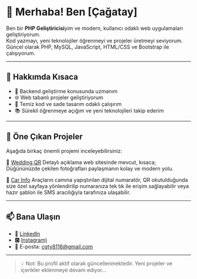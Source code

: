 # 👋 Merhaba! Ben [Çağatay]  

Ben bir **PHP Geliştiricisi**yim ve modern, kullanıcı odaklı web uygulamaları geliştiriyorum.  
Kod yazmayı, yeni teknolojiler öğrenmeyi ve projeler üretmeyi seviyorum.  
Güncel olarak PHP, MySQL, JavaScript, HTML/CSS ve Bootstrap ile çalışıyorum.

---

## 🚀 Hakkımda Kısaca

- 🔧 Backend geliştirme konusunda uzmanım  
- 🌐 Web tabanlı projeler geliştiriyorum  
- 🎯 Temiz kod ve sade tasarım odaklı çalışırım  
- 📚 Sürekli öğrenmeye açığım ve yeni teknolojileri takip ederim

---

## 📌 Öne Çıkan Projeler

Aşağıda birkaç önemli projemi inceleyebilirsiniz:



🔗 [Wedding QR]([https://weddingqr.tr/])
Detaylı açıklama web sitesinde mevcut, kısaca; Düğününüzde çekilen fotoğrafları paylaşmanın kolay ve modern yolu.

🔗 [Car Info]([https://weddingqr.tr/])
Araçların camına yapıştırılan dijital numaratör, QR okutulduğunda size özel sayfaya yönlendirilip numaranıza tek tık ile erişim sağlayabilir veya hazır şablon ile SMS aracılığıyla tarafınıza ulaşabilir.

---

## 📫 Bana Ulaşın

- 💼 [LinkedIn]([https://linkedin.com/in/kullanici-adin](https://www.linkedin.com/in/%C3%A7a%C4%9Fatay-denizhan-98b707216/))
- 🅾 [Instagram)]([https://seninsiten.com](https://www.instagram.com/cagataydenizhan/))
- 📧 E-posta: cgty8116@gmail.com

---

> 💡 Not: Bu profil aktif olarak güncellenmektedir. Yeni projeler ve içerikler eklenmeye devam ediyor...

